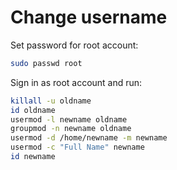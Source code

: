 # Change username

Set password for root account:

```sh
sudo passwd root
```

Sign in as root account and run:

```sh
killall -u oldname
id oldname
usermod -l newname oldname
groupmod -n newname oldname
usermod -d /home/newname -m newname
usermod -c "Full Name" newname
id newname
```
